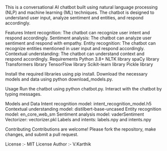 This is a conversational AI chatbot built using natural language processing (NLP) and machine learning (ML) techniques. The chatbot is designed to understand user input, analyze sentiment and entities, and respond accordingly.

Features
Intent recognition: The chatbot can recognize user intent and respond accordingly.
Sentiment analysis: The chatbot can analyze user sentiment and respond with empathy.
Entity recognition: The chatbot can recognize entities mentioned in user input and respond accordingly.
Contextual understanding: The chatbot can understand context and respond accordingly.
Requirements
Python 3.8+
NLTK library
spaCy library
Transformers library
TensorFlow library
Scikit-learn library
Pickle library

Install the required libraries using pip install.
Download the necessary models and data using python download_models.py.

Usage
Run the chatbot using python chatbot.py.
Interact with the chatbot by typing messages.

Models and Data
Intent recognition model: intent_recognition_model.h5
Contextual understanding model: distilbert-base-uncased
Entity recognition model: en_core_web_sm
Sentiment analysis model: vaderSentiment
Vectorizer: vectorizer.pkl
Labels and intents: labels.npy and intents.npy

Contributing
Contributions are welcome! Please fork the repository, make changes, and submit a pull request.

License :-  MIT License 
Author :-  V.Karthik 
